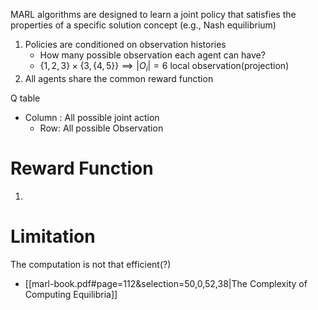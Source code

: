 MARL algorithms are designed to learn a joint policy that satisfies the properties of a specific solution concept (e.g., Nash equilibrium)

1. Policies are conditioned on observation histories
	- How many possible observation each agent can have?
	- $\{ 1,2,3 \}\times \{ 3, \{ 4,5 \} \}\implies |O_{i}|=6$ local observation(projection)
2. All agents share the common reward function

Q table
- Column : All possible joint action
	- Row: All possible Observation

# Reward Function
1. 

# Limitation
The computation is not that efficient(?)
- [[marl-book.pdf#page=112&selection=50,0,52,38|The Complexity of Computing Equilibria]]



